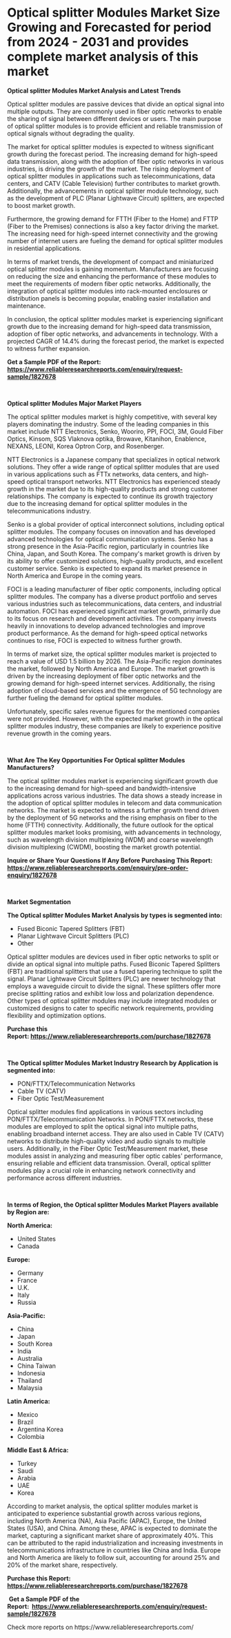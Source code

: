 <p><h1>Optical splitter Modules Market Size Growing and Forecasted for period from 2024 - 2031 and provides complete market analysis of this market</h1></p><p><strong>Optical splitter Modules Market Analysis and Latest Trends</strong></p>
<p><p>Optical splitter modules are passive devices that divide an optical signal into multiple outputs. They are commonly used in fiber optic networks to enable the sharing of signal between different devices or users. The main purpose of optical splitter modules is to provide efficient and reliable transmission of optical signals without degrading the quality.</p><p>The market for optical splitter modules is expected to witness significant growth during the forecast period. The increasing demand for high-speed data transmission, along with the adoption of fiber optic networks in various industries, is driving the growth of the market. The rising deployment of optical splitter modules in applications such as telecommunications, data centers, and CATV (Cable Television) further contributes to market growth. Additionally, the advancements in optical splitter module technology, such as the development of PLC (Planar Lightwave Circuit) splitters, are expected to boost market growth.</p><p>Furthermore, the growing demand for FTTH (Fiber to the Home) and FTTP (Fiber to the Premises) connections is also a key factor driving the market. The increasing need for high-speed internet connectivity and the growing number of internet users are fueling the demand for optical splitter modules in residential applications.</p><p>In terms of market trends, the development of compact and miniaturized optical splitter modules is gaining momentum. Manufacturers are focusing on reducing the size and enhancing the performance of these modules to meet the requirements of modern fiber optic networks. Additionally, the integration of optical splitter modules into rack-mounted enclosures or distribution panels is becoming popular, enabling easier installation and maintenance.</p><p>In conclusion, the optical splitter modules market is experiencing significant growth due to the increasing demand for high-speed data transmission, adoption of fiber optic networks, and advancements in technology. With a projected CAGR of 14.4% during the forecast period, the market is expected to witness further expansion.</p></p>
<p><strong>Get a Sample PDF of the Report:&nbsp; <a href="https://www.reliableresearchreports.com/enquiry/request-sample/1827678">https://www.reliableresearchreports.com/enquiry/request-sample/1827678</a></strong></p>
<p>&nbsp;</p>
<p><strong>Optical splitter Modules Major Market Players</strong></p>
<p><p>The optical splitter modules market is highly competitive, with several key players dominating the industry. Some of the leading companies in this market include NTT Electronics, Senko, Wooriro, PPI, FOCI, 3M, Gould Fiber Optics, Kinsom, SQS Vlaknova optika, Browave, Kitanihon, Enablence, NEXANS, LEONI, Korea Optron Corp, and Rosenberger.</p><p>NTT Electronics is a Japanese company that specializes in optical network solutions. They offer a wide range of optical splitter modules that are used in various applications such as FTTx networks, data centers, and high-speed optical transport networks. NTT Electronics has experienced steady growth in the market due to its high-quality products and strong customer relationships. The company is expected to continue its growth trajectory due to the increasing demand for optical splitter modules in the telecommunications industry.</p><p>Senko is a global provider of optical interconnect solutions, including optical splitter modules. The company focuses on innovation and has developed advanced technologies for optical communication systems. Senko has a strong presence in the Asia-Pacific region, particularly in countries like China, Japan, and South Korea. The company's market growth is driven by its ability to offer customized solutions, high-quality products, and excellent customer service. Senko is expected to expand its market presence in North America and Europe in the coming years.</p><p>FOCI is a leading manufacturer of fiber optic components, including optical splitter modules. The company has a diverse product portfolio and serves various industries such as telecommunications, data centers, and industrial automation. FOCI has experienced significant market growth, primarily due to its focus on research and development activities. The company invests heavily in innovations to develop advanced technologies and improve product performance. As the demand for high-speed optical networks continues to rise, FOCI is expected to witness further growth.</p><p>In terms of market size, the optical splitter modules market is projected to reach a value of USD 1.5 billion by 2026. The Asia-Pacific region dominates the market, followed by North America and Europe. The market growth is driven by the increasing deployment of fiber optic networks and the growing demand for high-speed internet services. Additionally, the rising adoption of cloud-based services and the emergence of 5G technology are further fueling the demand for optical splitter modules.</p><p>Unfortunately, specific sales revenue figures for the mentioned companies were not provided. However, with the expected market growth in the optical splitter modules industry, these companies are likely to experience positive revenue growth in the coming years.</p></p>
<p>&nbsp;</p>
<p><strong>What Are The Key Opportunities For Optical splitter Modules Manufacturers?</strong></p>
<p><p>The optical splitter modules market is experiencing significant growth due to the increasing demand for high-speed and bandwidth-intensive applications across various industries. The data shows a steady increase in the adoption of optical splitter modules in telecom and data communication networks. The market is expected to witness a further growth trend driven by the deployment of 5G networks and the rising emphasis on fiber to the home (FTTH) connectivity. Additionally, the future outlook for the optical splitter modules market looks promising, with advancements in technology, such as wavelength division multiplexing (WDM) and coarse wavelength division multiplexing (CWDM), boosting the market growth potential.</p></p>
<p><strong>Inquire or Share Your Questions If Any Before Purchasing This Report: <a href="https://www.reliableresearchreports.com/enquiry/pre-order-enquiry/1827678">https://www.reliableresearchreports.com/enquiry/pre-order-enquiry/1827678</a></strong></p>
<p>&nbsp;</p>
<p><strong>Market Segmentation</strong></p>
<p><strong>The Optical splitter Modules Market Analysis by types is segmented into:</strong></p>
<p><ul><li>Fused Biconic Tapered Splitters (FBT)</li><li>Planar Lightwave Circuit Splitters (PLC)</li><li>Other</li></ul></p>
<p><p>Optical splitter modules are devices used in fiber optic networks to split or divide an optical signal into multiple paths. Fused Biconic Tapered Splitters (FBT) are traditional splitters that use a fused tapering technique to split the signal. Planar Lightwave Circuit Splitters (PLC) are newer technology that employs a waveguide circuit to divide the signal. These splitters offer more precise splitting ratios and exhibit low loss and polarization dependence. Other types of optical splitter modules may include integrated modules or customized designs to cater to specific network requirements, providing flexibility and optimization options.</p></p>
<p><strong>Purchase this Report:&nbsp;<a href="https://www.reliableresearchreports.com/purchase/1827678">https://www.reliableresearchreports.com/purchase/1827678</a></strong></p>
<p>&nbsp;</p>
<p><strong>The Optical splitter Modules Market Industry Research by Application is segmented into:</strong></p>
<p><ul><li>PON/FTTX/Telecommunication Networks</li><li>Cable TV (CATV)</li><li>Fiber Optic Test/Measurement</li></ul></p>
<p><p>Optical splitter modules find applications in various sectors including PON/FTTX/Telecommunication Networks. In PON/FTTX networks, these modules are employed to split the optical signal into multiple paths, enabling broadband internet access. They are also used in Cable TV (CATV) networks to distribute high-quality video and audio signals to multiple users. Additionally, in the Fiber Optic Test/Measurement market, these modules assist in analyzing and measuring fiber optic cables' performance, ensuring reliable and efficient data transmission. Overall, optical splitter modules play a crucial role in enhancing network connectivity and performance across different industries.</p></p>
<p>&nbsp;</p>
<p><strong>In terms of Region, the Optical splitter Modules Market Players available by Region are:</strong></p>
<p>
    <p> <strong> North America: </strong>
        <ul>
            <li>United States</li>
            <li>Canada</li>
        </ul>
        </p> 
    <p> <strong> Europe: </strong>
        <ul>
            <li>Germany</li>
            <li>France</li>
            <li>U.K.</li>
            <li>Italy</li>
            <li>Russia</li>
        </ul>
        </p> 
    <p> <strong> Asia-Pacific: </strong>
        <ul>
            <li>China</li>
            <li>Japan</li>
            <li>South Korea</li>
            <li>India</li>
            <li>Australia</li>
            <li>China Taiwan</li>
            <li>Indonesia</li>
            <li>Thailand</li>
            <li>Malaysia</li>
        </ul>
        </p> 
    <p> <strong> Latin America: </strong>
        <ul>
            <li>Mexico</li>
            <li>Brazil</li>
            <li>Argentina Korea</li>
            <li>Colombia</li>
        </ul>
        </p> 
    <p> <strong> Middle East & Africa: </strong>
        <ul>
            <li>Turkey</li>
            <li>Saudi</li>
            <li>Arabia</li>
            <li>UAE</li>
            <li>Korea</li>
        </ul>
    </p>
    </p>
<p><p>According to market analysis, the optical splitter modules market is anticipated to experience substantial growth across various regions, including North America (NA), Asia Pacific (APAC), Europe, the United States (USA), and China. Among these, APAC is expected to dominate the market, capturing a significant market share of approximately 40%. This can be attributed to the rapid industrialization and increasing investments in telecommunications infrastructure in countries like China and India. Europe and North America are likely to follow suit, accounting for around 25% and 20% of the market share, respectively.</p></p>
<p><strong>Purchase this Report: <a href="https://www.reliableresearchreports.com/purchase/1827678">https://www.reliableresearchreports.com/purchase/1827678</a></strong></p>
<p>&nbsp;<strong>Get a Sample PDF of the Report:&nbsp;&nbsp;<a href="https://www.reliableresearchreports.com/enquiry/request-sample/1827678">https://www.reliableresearchreports.com/enquiry/request-sample/1827678</a></strong></p>
<p><strong></strong></p>
<p>Check more reports on https://www.reliableresearchreports.com/</p>